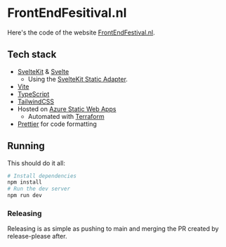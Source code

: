 # FrontEndFesitival.nl

Here's the code of the website [FrontEndFestival.nl](https://frontendfestival.nl/).

## Tech stack

- [SvelteKit](https://kit.svelte.dev/) & [Svelte](https://svelte.dev/)
  - Using the [SvelteKit Static Adapter](https://kit.svelte.dev/docs/adapter-static).
- [Vite](https://vitejs.dev/)
- [TypeScript](https://www.typescriptlang.org/)
- [TailwindCSS](https://tailwindcss.com/)
- Hosted on [Azure Static Web Apps](https://azure.microsoft.com/en-us/products/app-service/static)
  - Automated with [Terraform](https://www.terraform.io/)
- [Prettier](https://prettier.io/) for code formatting

## Running

This should do it all:

```bash
# Install dependencies
npm install
# Run the dev server
npm run dev
```

### Releasing

Releasing is as simple as pushing to main and merging the PR created by release-please after.
